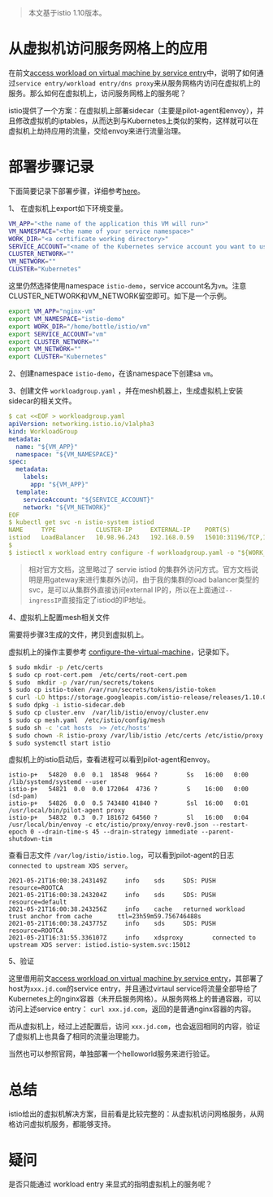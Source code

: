 > 本文基于istio 1.10版本。

# 从虚拟机访问服务网格上的应用

在前文[access workload on virtual machine by service entry](traffic/service-entry.md)中，说明了如何通过`service entry/workload entry/dns proxy`来从服务网格内访问在虚拟机上的服务。那么如何在虚拟机上，访问服务网格上的服务呢？

istio提供了一个方案：在虚拟机上部署sidecar（主要是pilot-agent和envoy），并且修改虚拟机的iptables，从而达到与Kubernetes上类似的架构，这样就可以在虚拟机上劫持应用的流量，交给envoy来进行流量治理。

# 部署步骤记录

下面简要记录下部署步骤，详细参考[here](https://istio.io/latest/docs/setup/install/virtual-machine/#create-files-to-transfer-to-the-virtual-machine)。


1、 在虚拟机上export如下环境变量。

```bash
VM_APP="<the name of the application this VM will run>"
VM_NAMESPACE="<the name of your service namespace>"
WORK_DIR="<a certificate working directory>"
SERVICE_ACCOUNT="<name of the Kubernetes service account you want to use for your VM>"
CLUSTER_NETWORK=""
VM_NETWORK=""
CLUSTER="Kubernetes"
```

这里仍然选择使用namespace `istio-demo`，service account名为`vm`。注意CLUSTER_NETWORK和VM_NETWORK留空即可。如下是一个示例。

```bash
export VM_APP="nginx-vm"
export VM_NAMESPACE="istio-demo"
export WORK_DIR="/home/bottle/istio/vm"
export SERVICE_ACCOUNT="vm"
export CLUSTER_NETWORK=""
export VM_NETWORK=""
export CLUSTER="Kubernetes"
```

2、创建namespace `istio-demo`，在该namespace下创建sa `vm`。

3、创建文件 `workloadgroup.yaml` ，并在mesh机器上，生成虚拟机上安装sidecar的相关文件。

```yaml
$ cat <<EOF > workloadgroup.yaml
apiVersion: networking.istio.io/v1alpha3
kind: WorkloadGroup
metadata:
  name: "${VM_APP}"
  namespace: "${VM_NAMESPACE}"
spec:
  metadata:
    labels:
      app: "${VM_APP}"
  template:
    serviceAccount: "${SERVICE_ACCOUNT}"
    network: "${VM_NETWORK}"
EOF
$ kubectl get svc -n istio-system istiod
NAME     TYPE           CLUSTER-IP     EXTERNAL-IP    PORT(S)                                                         AGE
istiod   LoadBalancer   10.98.96.243   192.168.0.59   15010:31196/TCP,15012:30204/TCP,443:32366/TCP,15014:32192/TCP   2d3h
$ 
$ istioctl x workload entry configure -f workloadgroup.yaml -o "${WORK_DIR}" --clusterID "${CLUSTER}" --ingressIP 192.168.0.59
```

> 相对官方文档，这里略过了 servie istiod 的集群外访问方式。官方文档说明是用gateway来进行集群外访问，由于我的集群的load balancer类型的svc，是可以从集群外直接访问external IP的，所以在上面通过`--ingressIP`直接指定了istiod的IP地址。

4、虚拟机上配置mesh相关文件

需要将步骤3生成的文件，拷贝到虚拟机上。

虚拟机上的操作主要参考 [configure-the-virtual-machine](https://istio.io/latest/docs/setup/install/virtual-machine/#configure-the-virtual-machine)，记录如下。

```bash
$ sudo mkdir -p /etc/certs
$ sudo cp root-cert.pem  /etc/certs/root-cert.pem
$ sudo  mkdir -p /var/run/secrets/tokens
$ sudo cp istio-token /var/run/secrets/tokens/istio-token
$ curl -LO https://storage.googleapis.com/istio-release/releases/1.10.0/deb/istio-sidecar.deb
$ sudo dpkg -i istio-sidecar.deb
$ sudo cp cluster.env  /var/lib/istio/envoy/cluster.env
$ sudo cp mesh.yaml  /etc/istio/config/mesh
$ sudo sh -c 'cat hosts  >> /etc/hosts'
$ sudo chown -R istio-proxy /var/lib/istio /etc/certs /etc/istio/proxy /etc/istio/config /var/run/secrets /etc/certs/root-cert.pem
$ sudo systemctl start istio
```

虚拟机上的istio启动后，查看进程可以看到pilot-agent和envoy。

```
istio-p+   54820  0.0  0.1  18548  9664 ?        Ss   16:00   0:00 /lib/systemd/systemd --user
istio-p+   54821  0.0  0.0 172064  4736 ?        S    16:00   0:00 (sd-pam)
istio-p+   54826  0.0  0.5 743480 41840 ?        Ssl  16:00   0:01 /usr/local/bin/pilot-agent proxy
istio-p+   54832  0.3  0.7 181672 64560 ?        Sl   16:00   0:04 /usr/local/bin/envoy -c etc/istio/proxy/envoy-rev0.json --restart-epoch 0 --drain-time-s 45 --drain-strategy immediate --parent-shutdown-tim
```

查看日志文件 `/var/log/istio/istio.log`，可以看到pilot-agent的日志 `connected to upstream XDS server`。


```
2021-05-21T16:00:38.243149Z     info    sds     SDS: PUSH       resource=ROOTCA
2021-05-21T16:00:38.243204Z     info    sds     SDS: PUSH       resource=default
2021-05-21T16:00:38.243256Z     info    cache   returned workload trust anchor from cache       ttl=23h59m59.756746488s
2021-05-21T16:00:38.243775Z     info    sds     SDS: PUSH       resource=ROOTCA
2021-05-21T16:31:55.336107Z     info    xdsproxy        connected to upstream XDS server: istiod.istio-system.svc:15012
```

5、验证

这里借用前文[access workload on virtual machine by service entry](traffic/service-entry.md)，其部署了host为`xxx.jd.com`的service entry，并且通过virtaul service将流量全部导给了Kubernetes上的nginx容器（未开启服务网格）。从服务网格上的普通容器，可以访问上述service entry： `curl xxx.jd.com`，返回的是普通nginx容器的内容。

而从虚拟机上，经过上述配置后，访问 `xxx.jd.com`，也会返回相同的内容，验证了虚拟机上也具备了相同的流量治理能力。

当然也可以参照官网，单独部署一个helloworld服务来进行验证。

# 总结

istio给出的虚拟机解决方案，目前看是比较完整的：从虚拟机访问网格服务，从网格访问虚拟机服务，都能够支持。


# 疑问

是否只能通过 workload entry 来显式的指明虚拟机上的服务呢？

